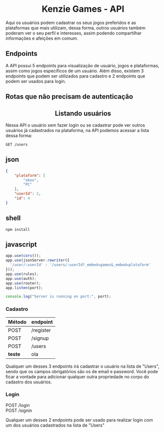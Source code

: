<h1 align="center"> Kenzie Games - API </h1>

Aqui os usuários podem cadastrar os seus jogos preferidos e as plataformas que mais utilizam, dessa forma, outros usuários também poderam ver o seu perfil e interesses, assim podendo compartilhar informações e afeições em comum.

## **Endpoints**

A API possui 5 endpoints para visualização de usuário, jogos e plataformas, assim como jogos específicos de um usuário. Além disso, existem 3 endpoints que podem ser utilizados para cadastro e 2 endpoints que podem ser usados para login.

## **Rotas que não precisam de autenticação**

 <h2 align="center">Listando usuários</h2>
 Nessa API o usuário sem fazer login ou se cadastrar pode ver outros usuários já cadastrados na plataforma, na API podemos acessar a lista dessa forma:

 `GET /users`

## json
```json
{
	"plataform": [
		"xbox",
		"PC"
	],
	"userId": 2,
	"id": 4
}
```
## shell

```shell
npm install
```
## javascript

```js
app.use(cors());
app.use(jsonServer.rewriter({
  '/user/:userId' : '/users/:userId?_embed=games&_embed=plataform'
}));
app.use(rules);
app.use(auth);
app.use(router);
app.listen(port);

console.log("Server is running on port:", port);
```

### Cadastro

| Método    | endpoint  |
| --------- | --------- |
| POST      | /register |
| POST      | /signup   |
| POST      | /users    |
| **teste** | ola       |

Qualquer um desses 3 endpoints irá cadastrar o usuário na lista de "Users", sendo que os campos obrigatórios são os de email e password.
Você pode ficar a vontade para adicionar qualquer outra propriedade no corpo do cadastro dos usuários.

### Login

POST /login <br/>
POST /signin

Qualquer um desses 2 endpoints pode ser usado para realizar login com um dos usuários cadastrados na lista de "Users"